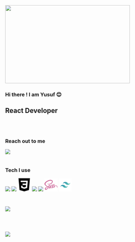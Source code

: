 <img src="https://media.giphy.com/media/qgQUggAC3Pfv687qPC/giphy.gif" width="400" height="250" frameBorder="0" class="giphy-embed" allowFullScreen>

### Hi there ! I am Yusuf :blush:
## React Developer

<br></br>

### Reach out to me

[<img  width="42" src="https://unpkg.com/simple-icons@v7/icons/linkedin.svg" align="left" />][linkedin]



<br></br>

### Tech I use

<img src="https://raw.githubusercontent.com/simple-icons/simple-icons/521c96fd04b0ea93034db8715eda5a4de27a58bb/icons/javascript.svg" width="42" ></img>
<img src="https://raw.githubusercontent.com/simple-icons/simple-icons/521c96fd04b0ea93034db8715eda5a4de27a58bb/icons/html5.svg" width="42" ></img>
<img src="https://raw.githubusercontent.com/simple-icons/simple-icons/521c96fd04b0ea93034db8715eda5a4de27a58bb/icons/css3.svg" width="42" ></img>
<img src="https://raw.githubusercontent.com/simple-icons/simple-icons/521c96fd04b0ea93034db8715eda5a4de27a58bb/icons/react.svg" width="42" ></img>
<img src="https://raw.githubusercontent.com/simple-icons/simple-icons/521c96fd04b0ea93034db8715eda5a4de27a58bb/icons/bootstrap.svg" width="42" ></img>
<img src="https://raw.githubusercontent.com/github/explore/80688e429a7d4ef2fca1e82350fe8e3517d3494d/topics/sass/sass.png" width="42" ></img>
<img src="https://raw.githubusercontent.com/github/explore/882462b8ecc337fd9c9b2572bc463a1cbc88fb6a/topics/tailwind/tailwind.png" width="42" ></img>


<br>


<img src="https://github-readme-stats.vercel.app/api?username=yusufkaan345&theme=synthwave"></img>

<br></br>

<img src="https://github-readme-stats.vercel.app/api/top-langs/?username=yusufkaan345&layout=compact"></img>


[linkedin]:https://www.linkedin.com/in/yusufkaandemirbas20/
